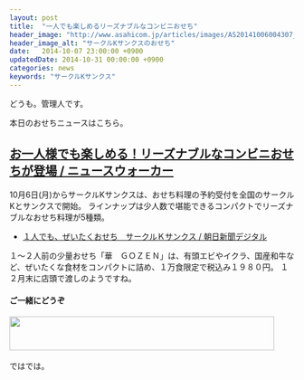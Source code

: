```yaml
---
layout: post
title:  "一人でも楽しめるリーズナブルなコンビニおせち"
header_image: "http://www.asahicom.jp/articles/images/AS20141006004307_comm.jpg"
header_image_alt: "サークルKサンクスのおせち"
date:   2014-10-07 23:00:00 +0900
updatedDate: 2014-10-31 00:00:00 +0900
categories: news
keywords: "サークルKサンクス"
---
```


どうも。管理人です。

本日のおせちニュースはこちら。

<!-- more -->

## [お一人様でも楽しめる！リーズナブルなコンビニおせちが登場 / ニュースウォーカー](http://news.walkerplus.com/article/51035/)

10月6日(月)からサークルKサンクスは、おせち料理の予約受付を全国のサークルKとサンクスで開始。
ラインナップは少人数で堪能できるコンパクトでリーズナブルなおせち料理が5種類。

* [１人でも、ぜいたくおせち　サークルＫサンクス / 朝日新聞デジタル](http://www.asahi.com/articles/ASGB665H0GB6OIPE02K.html)

１～２人前の少量おせち「華　ＧＯＺＥＮ」は、有頭エビやイクラ、国産和牛など、ぜいたくな食材をコンパクトに詰め、１万食限定で税込み１９８０円。
１２月末に店頭で渡しのようですね。

#### ご一緒にどうぞ
<a href="http://px.a8.net/svt/ejp?a8mat=2BW2PC+81CQBM+2NGY+63H8H" target="_blank">
<img border="0" width="468" height="60" alt="" src="http://www27.a8.net/svt/bgt?aid=140904624486&wid=003&eno=01&mid=s00000012373001024000&mc=1"></a>
<img border="0" width="1" height="1" src="http://www12.a8.net/0.gif?a8mat=2BW2PC+81CQBM+2NGY+63H8H" alt="">

ではでは。